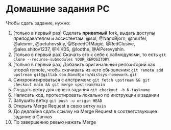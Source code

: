 # Домашние задания РС

Чтобы сдать задание, нужно:

1. [только в первый раз] Сделать **приватный** fork, выдать доступы преподавателям и ассистентам: @sol, @NanoBjorn, @murfel, @alexmir, @petuhovskiy, @SpeedOfMagic, @RedClusive, @alex.shitov1237, @KiK0S, @lodthe, @AlPerevyshin.
2. [только в первый раз] Скачать его к себе с сабмодулями, то есть `git clone --recurse-submodules YOUR_REPOSITORY`
3. [только в первый раз] Добавить оригинальный репозиторий как второй remote, чтобы скачивать из него обновления: `git remote add upstream git@gitlab.com:NanoBjorn/distsys-homework.git`
4. Синхронизироваться с апстримом: `git fetch upstream && git checkout main && git merge upstream/main`
5. Создать ветку для своего задания `git checkout -b N-taskname`
6. Написать код, протестировать локально по инструкции в задании
7. Запушить ветку `git push -u origin HEAD`
8. Открыть Merge Request в свою ветку `main`
9. До дедлайна сдать ссылку на Merge Request в соответствующее задание в Canvas
10. По завершению ревью нажать Merge
